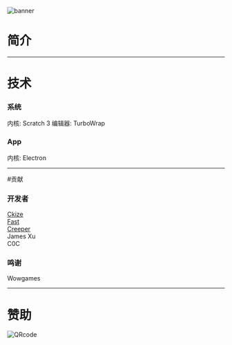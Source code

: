 ![banner](http://transmark.tech/image-host/cosine-project.png)

# 简介

------------


# 技术
### 系统
内核: Scratch 3
编辑器: TurboWrap

### App
内核: Electron

------------


#贡献
### 开发者
[Ckize](https://github.com/GongZhenAB)  
[Fast](https://github.com/Fast-Studio)  
[Creeper](https://github.com/Creeper0808)  
James Xu  
C0C  

### 鸣谢
Wowgames

------------


# 赞助
![QRcode](http://transmark.tech/image-host/donatecode.png)
